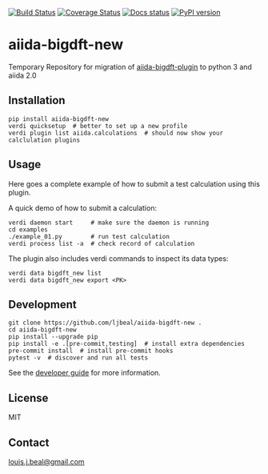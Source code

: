 [![Build Status][ci-badge]][ci-link]
[![Coverage Status][cov-badge]][cov-link]
[![Docs status][docs-badge]][docs-link]
[![PyPI version][pypi-badge]][pypi-link]

# aiida-bigdft-new

Temporary Repository for migration of [aiida-bigdft-plugin](https://github.com/ljbeal/aiida-bigdft-plugin) to python 3 and aiida 2.0

## Installation

```shell
pip install aiida-bigdft-new
verdi quicksetup  # better to set up a new profile
verdi plugin list aiida.calculations  # should now show your calclulation plugins
```


## Usage

Here goes a complete example of how to submit a test calculation using this plugin.

A quick demo of how to submit a calculation:
```shell
verdi daemon start     # make sure the daemon is running
cd examples
./example_01.py        # run test calculation
verdi process list -a  # check record of calculation
```

The plugin also includes verdi commands to inspect its data types:
```shell
verdi data bigdft_new list
verdi data bigdft_new export <PK>
```

## Development

```shell
git clone https://github.com/ljbeal/aiida-bigdft-new .
cd aiida-bigdft-new
pip install --upgrade pip
pip install -e .[pre-commit,testing]  # install extra dependencies
pre-commit install  # install pre-commit hooks
pytest -v  # discover and run all tests
```

See the [developer guide](http://aiida-bigdft-new.readthedocs.io/en/latest/developer_guide/index.html) for more information.

## License

MIT
## Contact

louis.j.beal@gmail.com


[ci-badge]: https://github.com/ljbeal/aiida-bigdft-new/workflows/ci/badge.svg?branch=master
[ci-link]: https://github.com/ljbeal/aiida-bigdft-new/actions
[cov-badge]: https://coveralls.io/repos/github/ljbeal/aiida-bigdft-new/badge.svg?branch=master
[cov-link]: https://coveralls.io/github/ljbeal/aiida-bigdft-new?branch=master
[docs-badge]: https://readthedocs.org/projects/aiida-bigdft-new/badge
[docs-link]: http://aiida-bigdft-new.readthedocs.io/
[pypi-badge]: https://badge.fury.io/py/aiida-bigdft-new.svg
[pypi-link]: https://badge.fury.io/py/aiida-bigdft-new

